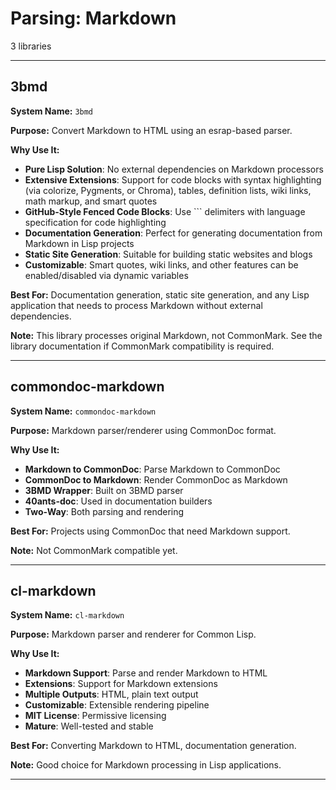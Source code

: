 # Parsing: Markdown

3 libraries

---

## 3bmd

**System Name:** `3bmd`

**Purpose:** Convert Markdown to HTML using an esrap-based parser.

**Why Use It:**
- **Pure Lisp Solution**: No external dependencies on Markdown processors
- **Extensive Extensions**: Support for code blocks with syntax highlighting (via colorize, Pygments, or Chroma), tables, definition lists, wiki links, math markup, and smart quotes
- **GitHub-Style Fenced Code Blocks**: Use ``` delimiters with language specification for code highlighting
- **Documentation Generation**: Perfect for generating documentation from Markdown in Lisp projects
- **Static Site Generation**: Suitable for building static websites and blogs
- **Customizable**: Smart quotes, wiki links, and other features can be enabled/disabled via dynamic variables

**Best For:** Documentation generation, static site generation, and any Lisp application that needs to process Markdown without external dependencies.

**Note:** This library processes original Markdown, not CommonMark. See the library documentation if CommonMark compatibility is required.

---


## commondoc-markdown

**System Name:** `commondoc-markdown`

**Purpose:** Markdown parser/renderer using CommonDoc format.

**Why Use It:**
- **Markdown to CommonDoc**: Parse Markdown to CommonDoc
- **CommonDoc to Markdown**: Render CommonDoc as Markdown
- **3BMD Wrapper**: Built on 3BMD parser
- **40ants-doc**: Used in documentation builders
- **Two-Way**: Both parsing and rendering

**Best For:** Projects using CommonDoc that need Markdown support.

**Note:** Not CommonMark compatible yet.

---


## cl-markdown

**System Name:** `cl-markdown`

**Purpose:** Markdown parser and renderer for Common Lisp.

**Why Use It:**
- **Markdown Support**: Parse and render Markdown to HTML
- **Extensions**: Support for Markdown extensions
- **Multiple Outputs**: HTML, plain text output
- **Customizable**: Extensible rendering pipeline
- **MIT License**: Permissive licensing
- **Mature**: Well-tested and stable

**Best For:** Converting Markdown to HTML, documentation generation.

**Note:** Good choice for Markdown processing in Lisp applications.

---


